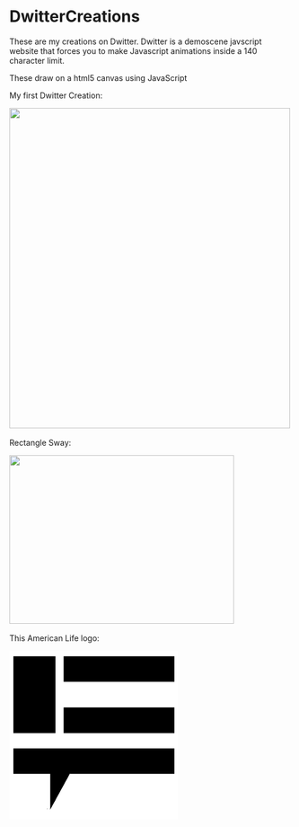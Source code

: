 # DwitterCreations
These are my creations on Dwitter. 
Dwitter is a demoscene javscript website that forces you to make Javascript animations inside a 140 character limit.

These draw on a html5 canvas using JavaScript

My first Dwitter Creation: 


<img src="https://github.com/EdwardDeaver/DwitterCreations/blob/master/media/firstdwittercreation.gif?raw=true" width="500" height="570"/>


Rectangle Sway: 

<img src="https://github.com/EdwardDeaver/DwitterCreations/blob/master/media/rectanglesway.gif?raw=true" width="400" height="300"/>

This American Life logo: 

<img src="https://github.com/EdwardDeaver/DwitterCreations/blob/master/media/thisamericanlife.PNG?raw=true" width="300" height="300"/>
